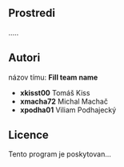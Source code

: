 Prostredi
---------
.....

Autori
------

názov tímu: <strong>Fill team name</strong>

- <strong>xkisst00</strong> Tomáš Kiss 
- <strong>xmacha72</strong> Michal Machač  
- <strong>xpodha01</strong> Viliam Podhajecký 

Licence
-------

Tento program je poskytovan...
